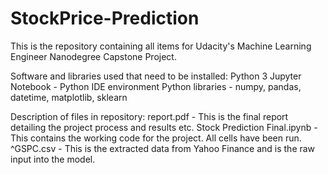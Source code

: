 # StockPrice-Prediction


This is the repository containing all items for Udacity's Machine Learning Engineer Nanodegree Capstone Project.

Software and libraries used that need to be installed:
Python 3
Jupyter Notebook - Python IDE environment
Python libraries - numpy, pandas, datetime, matplotlib, sklearn

Description of files in repository:
report.pdf - This is the final report detailing the project process and results etc.
Stock Prediction Final.ipynb - This contains the working code for the project. All cells have been run. 
^GSPC.csv - This is the extracted data from Yahoo Finance and is the raw input into the model.
